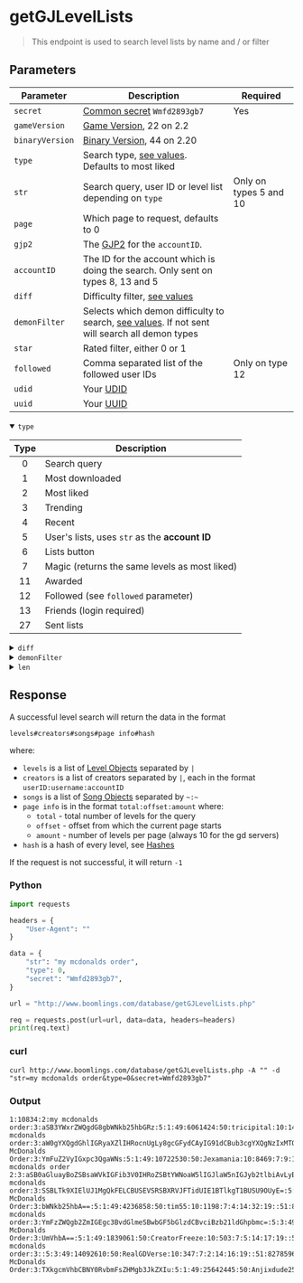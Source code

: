 # getGJLevelLists

> This endpoint is used to search level lists by name and / or filter

## Parameters

| Parameter         | Description                                                                                                   | Required                              |
| ----------------- | ------------------------------------------------------------------------------------------------------------- | ------------------------------------- |
| `secret`          | [Common secret](/reference/secrets.md) `Wmfd2893gb7`                                                          | Yes                                   |
| `gameVersion`     | [Game Version](#), 22 on 2.2                                                                                  |                                       |
| `binaryVersion`   | [Binary Version](#), 44 on 2.20                                                                              |                                       |
| `type`            | Search type, [see values](#type). Defaults to most liked                                                      |                                       |
| `str`             | Search query, user ID or level list depending on `type`                                                       | Only on types 5 and 10                |
| `page`            | Which page to request, defaults to 0                                                                          |                                       |
| `gjp2`            | The [GJP2](/topics/encryption/gjp.md) for the `accountID`.                                                    |                                       |
| `accountID`       | The ID for the account which is doing the search. Only sent on types 8, 13 and 5                              |                                       |
| `diff`            | Difficulty filter, [see values](#diff)                                                                        |                                       |
| `demonFilter`     | Selects which demon difficulty to search, [see values](#demonFilter). If not sent will search all demon types |                                       |
| `star`            | Rated filter, either 0 or 1                                                                                   |                                       |
| `followed`        | Comma separated list of the followed user IDs                                                                 | Only on type 12                       |
| `udid`            | Your [UDID](/topics/encryption/id.md)                                                                         |                                       |
| `uuid`            | Your [UUID](/topics/encryption/id.md)                                                                         |                                       |
<details open id="type">
    <summary><code>type</code></summary>

| Type | Description                                                                       |
| :--: | --------------------------------------------------------------------------------- |
|  0   | Search query                                                                      |
|  1   | Most downloaded                                                                   |
|  2   | Most liked                                                                        |
|  3   | Trending                                                                          |
|  4   | Recent                                                                            |
|  5   | User's lists, uses `str` as the **account ID**                                    |
|  6   | Lists button                                                                      |
|  7   | Magic (returns the same levels as most liked)                                     |
|  11  | Awarded                                                                           |
|  12  | Followed (see `followed` parameter)                                               |
|  13  | Friends (login required)                                                          |
|  27  | Sent lists                                                                        |

</details>

<details id="diff">
    <summary><code>diff</code></summary>

| diff | Description                                                |
| :--: | ---------------------------------------------------------- |
|  -1  | N/A                                                        |
|  -2  | Demons (see `demonFilter` for specifying demon difficulty) |
|  1   | Easy                                                       |
|  2   | Normal                                                     |
|  3   | Hard                                                       |
|  4   | Harder                                                     |
|  5   | Insane                                                     |

</details>

<details id="demonFilter">
    <summary><code>demonFilter</code></summary>

| demonFilter | Description   |
| :---------: | ------------- |
|      1      | Easy demon    |
|      2      | Medium demon  |
|      3      | Hard demon    |
|      4      | Insane demon  |
|      5      | Extreme demon |

</details>

<details id="len">
    <summary><code>len</code></summary>

| len | Value  |
| :-: | ------ |
|  0  | Tiny   |
|  1  | Short  |
|  2  | Medium |
|  3  | Long   |
|  4  | XL     |

</details>

## Response

A successful level search will return the data in the format

```
levels#creators#songs#page info#hash
```

where:

- `levels` is a list of [Level Objects](/resources/client/level-components/level-object.md)  separated by `|`
- `creators` is a list of creators separated by `|`, each in the format `userID:username:accountID`
- `songs` is a list of [Song Objects](/resources/server/song.md) separated by `~:~`
- `page info` is in the format `total:offset:amount` where:
  - `total` - total number of levels for the query
  - `offset` - offset from which the current page starts
  - `amount` - number of levels per page (always 10 for the gd servers)
- `hash` is a hash of every level, see [Hashes](#)
<!-- should the hash be explained here or on its own page like how the old docs had a page for CHK -->

If the request is not successful, it will return `-1`


<!-- tabs:start -->

### **Python**

```py
import requests

headers = {
    "User-Agent": ""
}

data = {
    "str": "my mcdonalds order",
    "type": 0,
    "secret": "Wmfd2893gb7",
}

url = "http://www.boomlings.com/database/getGJLevelLists.php"

req = requests.post(url=url, data=data, headers=headers)
print(req.text)
```

### **curl**

```plain
curl http://www.boomlings.com/database/getGJLevelLists.php -A "" -d "str=my mcdonalds order&type=0&secret=Wmfd2893gb7"
```

<!-- tabs:end -->

### Output

```
1:10834:2:my mcdonalds order:3:aSB3YWxrZWQgdG8gbWNkb25hbGRz:5:1:49:6061424:50:tricipital:10:143479:7:10:14:5334:19::51:78111123,80840474,20556675,71480069,51008389,26108947,59604964,190626,53898587,72443435,47499900,89638158,43758774,90640638,96282081,86742812:55:0:56:0:28:1703082168:29:0|1:4406:2:my mcdonalds order:3:aW0gYXQgdGhlIGRyaXZlIHRocnUgLy8gcGFydCAyIG91dCBub3cgYXQgNzIxMTQ=:5:7:49:17062290:50:GD2G:10:90039:7:2:14:4457:19::51:25147297,82785965,11171792,30261946,31496121,71189946,19716898,14456417,4050125,79412478,1442329,67287373,61350256:55:0:56:0:28:1703048969:29:1703631457|1:22325:2:My McDonalds Order:3:YmFuZ2VyIGxpc3QgaWNs:5:1:49:10722530:50:Jexamania:10:8469:7:9:14:222:19::51:25147297,83671207,46104803,72867858,65500565,16683338,32666588,25717922,84904479,92727112,69043485,4846999,58038680,67287373:55:0:56:0:28:1703125026:29:0|1:72114:2:my mcdonalds order 2:3:aSB0aGluayBoZSBsaWVkIGFib3V0IHRoZSBtYWNoaW5lIGJlaW5nIGJyb2tlbiAvLyB0aGUgc2VxdWVsIG5vIG9uZSBhc2tlZCBmb3IgdG8gbXkgbWNkb25hbGRzIG9yZGVy:5:3:49:17062290:50:GD2G:10:4732:7:2:14:156:19::51:25147297,65037091,88758014,59604964,67993675,59966737,56102262,97933043,2056444,85312317,91482208,58038680,46160451,75940156,95959832,81466909,68064189,61350256:55:0:56:0:28:1703631267:29:1703638822|1:16619:2:my mcdonalds order:3:SSBLTk9XIElUJ1MgQkFELCBUSEVSRSBXRVJFTidUIE1BTlkgT1BUSU9OUyE=:5:1:49:14542509:50:ZohMyGoodnessGD:10:2652:7:6:14:44:19::51:47499900,57410100,57474996,84904479,38557238,59157328,87981410,60001202,77367261,41551990,67287373:55:0:56:0:28:1703101621:29:0|1:12460:2:My McDonalds Order:3:bWNkb25hbA==:5:1:49:4236858:50:tim55:10:1198:7:4:14:32:19::51:82931130,69309640,56455492,36619357,55320441:55:0:56:0:28:1703087812:29:0|1:29628:2:My mcdonalds order:3:YmFzZWQgb2ZmIGEgc3BvdGlmeSBwbGF5bGlzdCBvciBzb21ldGhpbmc=:5:3:49:10055542:50:RuSsiaNrobToP:10:1254:7:10:14:17:19::51:78111123,34889235,80840474,11171792,71480069,84904479,97589710,443669,4460853,72443435,97590104,13550658,2056444,86742812:55:0:56:0:28:1703180209:29:1703614964|1:45077:2:My McDonalds Order:3:UmVhbA==:5:1:49:1839061:50:CreatorFreeze:10:503:7:5:14:17:19::51:80840474,30963660,79412478,14456417,61293573,71971062,86929245,86742812,58038680:55:0:56:0:28:1703307069:29:0|1:33953:2:My mcdonalds order:3::5:3:49:14092610:50:RealGDVerse:10:347:7:2:14:16:19::51:82785965,11012303,38557238,18931295,11255719,61408958,26162113,72014001,42633903,13752832,69768064,49186967,77554979,22294605,70549760,66416136,50525701,89933948,37039661,58976282,6988127,86449162,3134009,87727825,82995551,73004601,57585857,82139948,95318968,69925593,1203245,69765381,50647963,67254591,14370474,96968200,93201502,92509265,65430141,56495221,76489404,91963243,41035356,62427241,68752244,69996378,26880009,7360312,79013891,65269818,76963460,88732322,11171792:55:0:56:0:28:1703206770:29:1703428545|1:68104:2:My McDonalds Order:3:TXkgcmVhbCBNY0RvbmFsZHMgb3JkZXIu:5:1:49:25642445:50:Anjixdude25z:10:393:7:9:14:12:19::51:78111123,59413153,12664426,97172976,87995257,85508683,89490621,72811779,10558915,9007089,84904479,27742076,61718673,27090448:55:0:56:0:28:1703571483:29:0#10532982:CreatorFreeze:1839061|14827098:tim55:4236858|15479163:tricipital:6061424|92900676:RuSsiaNrobToP:10055542|98535835:Jexamania:10722530|139957548:RealGDVerse:14092610|147859835:ZohMyGoodnessGD:14542509|25220930:GD2G:17062290|221186876:Anjixdude25z:25642445#9999:0:10#f5da5823d94bbe7208dd83a30ff427c7d88fdb99
```
